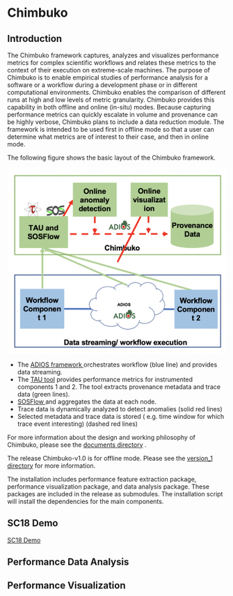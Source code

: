 # Chimbuko

Introduction
-------------
The Chimbuko framework captures, analyzes and visualizes performance metrics for complex scientific workflows and relates these metrics to the context of their execution on extreme-scale
machines. The purpose of Chimbuko is to enable empirical studies of performance analysis for
a software or a workflow during a development phase or in different computational environments.
Chimbuko enables the comparison of different runs at high and low levels of metric granularity.
Chimbuko provides this capability in both offline and online (in-situ) modes. Because capturing
performance metrics can quickly escalate in volume and provenance can be highly verbose,
Chimbuko plans to include a data reduction module. The framework is intended to be used first in offline
mode so that a user can determine what metrics are of interest to their case, and then in online mode. 

The following figure shows the basic layout of the Chimbuko framework. 

![Chimbuko Basic Layout](figures/architecture.png)

* The [ADIOS framework ](https://www.olcf.ornl.gov/center-projects/adios/) orchestrates workflow (blue line) and provides data streaming. 
* The [TAU tool](https://www.cs.uoregon.edu/research/tau/home.php) provides performance metrics for instrumented components 1 and 2. The tool extracts provenance metadata and trace data (green lines). 
* [SOSFlow ](https://github.com/cdwdirect/sos_flowstores) and aggregates the data at each node. 
* Trace data is dynamically analyzed to detect anomalies (solid red lines)
* Selected metadata and trace data is stored ( e.g. time window for which trace event interesting) (dashed red lines)


For more information about the design and working philosophy of Chimbuko, please see the [documents directory](https://github.com/CODARcode/Chimbuko/tree/master/documents) . 


The release Chimbuko-v1.0 is for offline mode. Please see the [version_1 directory](https://github.com/CODARcode/Chimbuko/tree/master/version_1) for more information.

The installation includes performance feature extraction package, performance visualization package, and data analysis package. These packages are included in the release as submodules. The installation script will install the dependencies for the main components. 

SC18 Demo
----------

[SC18 Demo](https://drive.google.com/file/d/1b9iSGWv5xWBA060BjGF5Dom3WZxdShJS/view)


Performance Data Analysis
-------------------------


Performance Visualization
-------------------------

